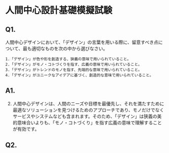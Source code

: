 # 人間中心設計基礎模擬試験

## Q1.

人間中心デザインにおいて、「デザイン」の言葉を用いる際に、留意すべき点について、最も適切なものを次の中から選びなさい。

    1.「デザイン」が色や形を創造する、狭義の意味で用いられていること。 
    2.「デザイン」がモノ・コトづくりを指す、広義の意味で用いられていること。
    3.「デザイン」がトレンドのモノを指す、先端的な意味で用いられていること。
    4.「デザイン」がユニークなアイデアに基づく、創造的な意味で用いられていること。

## A1.

2. 人間中心デザインは、人間のニーズや目標を最優先し、それを満たすために最適なソリューションを見つけるためのアプローチであり、モノだけでなくサービスやシステムなども含まれます。そのため、「デザイン」は狭義の美的意味合いよりも、「モノ・コトづくり」を指す広義の意味で理解することが有効です。

## Q2.
